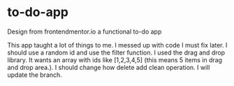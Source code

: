 # to-do-app
Design from frontendmentor.io a functional to-do app

This app taught a lot of things to me. I messed up with code I must fix later. I should use a random id and use the filter function. I used the drag and drop library. It 
wants an array with ids like [1,2,3,4,5] (this means 5 items in drag and drop area.). I should change how delete add clean operation. I will update the branch.

